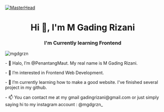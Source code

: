 [![MasterHead](https://1.bp.blogspot.com/-7A4WynwLsMw/XbBpCXG8fHI/AAAAAAAAMt4/uOa1bpLskYgrwGbllhSu2SDj_Mig8SXJQCLcBGAsYHQ/s1600/2000_600px.gif)](https://ww25.rishavchanda.io/?subid1=20241119-2200-39c4-9650-f0164091cc0d)
<h1 align="center">Hi 👋, I'm M Gading Rizani</h1>
<h3 align="center">I'm Currently learning Frontend</h3>

<p><img align="center" src="https://github-readme-stats.vercel.app/api/top-langs?username=penantangmaut&show_icons=true&locale=en&layout=compact" alt="mgdgrzn" /></p>


<p align="left">
</p>
</p>
<p>- 👋 Halo, I’m @PenantangMaut. My real name is M Gading Rizani.</p> 
<p>- 👀 I’m interested in Frontend Web Development.</p>
<p>- 🌱 I’m currently learning how to make a good website. I've finished several project in my github.</p>
<p>- 📫 You can contact me at my gmail gadingrizani@gmail.com or just simply saying hi to my instagram account : @mgdgrzn_</p>

